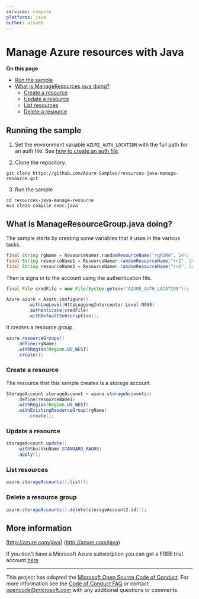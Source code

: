 ```yaml
---
services: compute
platforms: java
author: alvadb
---
```


# Manage Azure resources with Java

**On this page**

- [Run the sample](#run)
- [What is ManageResources.java doing?](#example)
   - [Create a resource](#create)
   - [Update a resource](#update)
   - [List resources](#list)
   - [Delete a resource](#delete)
 
<a id="run"></a>
## Running the sample

1. Set the environment variable `AZURE_AUTH_LOCATION` with the full path for an auth file. See [how to create an auth file](https://github.com/Azure/azure-sdk-for-java/blob/master/AUTH.md).

2. Clone the repository.

```
git clone https://github.com/Azure-Samples/resources-java-manage-resource.git
```

3. Run the sample

```
cd resources-java-manage-resource
mvn clean compile exec:java
```

<a id="example"></a>
## What is ManageResourceGroup.java doing?

The sample starts by creating some variables that it uses in the various tasks.

```java
final String rgName = ResourceNamer.randomResourceName("rgRSMA", 24);
final String resourceName1 = ResourceNamer.randomResourceName("rn1", 24);
final String resourceName2 = ResourceNamer.randomResourceName("rn2", 24);
```

Then is signs in to the account using the authentication file.

```java
final File credFile = new File(System.getenv("AZURE_AUTH_LOCATION"));

Azure azure = Azure.configure()
        .withLogLevel(HttpLoggingInterceptor.Level.NONE)
        .authenticate(credFile)
        .withDefaultSubscription();
```

It creates a resource group.

```java
azure.resourceGroups()
    .define(rgName)
    .withRegion(Region.US_WEST)
    .create();
```

<a id="create"></a>
### Create a resource

The resource that this sample creates is a storage account.

```java
StorageAccount storageAccount = azure.storageAccounts()
    .define(resourceName1)
    .withRegion(Region.US_WEST)
    .withExistingResourceGroup(rgName)
        .create();
```

<a id="update"></a>
### Update a resource

```java
storageAccount.update()
    .withSku(SkuName.STANDARD_RAGRS)
    .apply();
```

<a id="list"></a>
### List resources

```java
azure.storageAccounts().list();
```

<a id="delete"></a>
### Delete a resource group

```java
azure.storageAccounts().delete(storageAccount2.id());
```

## More information ##

[http://azure.com/java] (http://azure.com/java)

If you don't have a Microsoft Azure subscription you can get a FREE trial account [here](http://go.microsoft.com/fwlink/?LinkId=330212)

---

This project has adopted the [Microsoft Open Source Code of Conduct](https://opensource.microsoft.com/codeofconduct/). For more information see the [Code of Conduct FAQ](https://opensource.microsoft.com/codeofconduct/faq/) or contact [opencode@microsoft.com](mailto:opencode@microsoft.com) with any additional questions or comments.